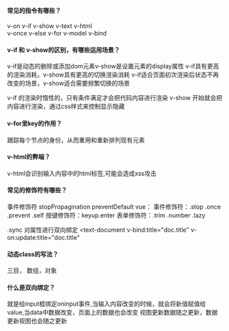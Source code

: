 #### 常见的指令有哪些？
v-on v-if v-show v-text v-html  
v-once v-else v-for v-model v-bind
#### v-if 和 v-show的区别，有哪些运用场景？
v-if是动态的删除或添加dom元素v-show是设置元素的display属性
v-if具有更高的渲染消耗，v-show具有更高的切换渲染消耗
v-if适合页面初次渲染后状态不再改变的场景，v-show适合需要频繁切换的场景
<!--  -->
v-if 的渲染时惰性的，只有条件满足才会把代码内容进行渲染
v-show 开始就会把内容进行渲染，通过css样式来控制显示隐藏
#### v-for里key的作用？
跟踪每个节点的身份，从而重用和重新排列现有元素
#### v-html的弊端？
v-html会识别输入内容中的html标签,可能会造成xss攻击
<!-- 谨慎使用v-html用作用户输入信息的渲染，容易造成xss攻击 -->
#### 常见的修饰符有哪些？
事件修饰符 stopPropagination preventDefault
vue：
事件修饰符：.stop .once .prevent .self 
按键修饰符：keyup.enter
表单修饰符：.trim .number .lazy
<!--  -->
.sync 对属性进行双向绑定
<text-document 
v-bind:title="doc.title"
v-on:update:title="doc.title"
></text-document>
<text-document v-bind:title.sync="doc.title"></text-document>
<text-document v-bind:title.sync="doc.title"></text-document>
#### 动态class的写法？
三目， 数组，对象
#### 什么是双向绑定？
就是给input框绑定oninput事件,当输入内容改变的时候，就会将新值赋值给value,当data中数据改变，页面上的数据也会改变
视图更新数据随之更新，数据更新视图也会随之更新